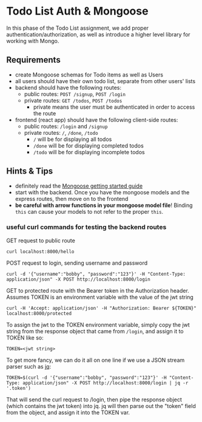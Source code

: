 # Todo List Auth & Mongoose

In this phase of the Todo List assignment, we add proper authentication/authorization, as well as introduce a higher level library for working with Mongo.

## Requirements

* create Mongoose schemas for Todo items as well as Users
* all users should have their own todo list, separate from other users' lists
* backend should have the following routes:
  * public routes: `POST /signup`, `POST /login`
  * private routes: `GET /todos`, `POST /todos`
    * private means the user must be authenticated in order to access the route
* frontend (react app) should have the following client-side routes:
  * public routes: `/login` and `/signup`
  * private routes: `/`, `/done`, `/todo`
    * `/` will be for displaying all todos
    * `/done` will be for displaying completed todos
    * `/todo` will be for displaying incomplete todos

## Hints & Tips

* definitely read the [Mongoose getting started guide](https://mongoosejs.com/docs/index.html)
* start with the backend. Once you have the mongoose models and the express routes, then move on to the frontend
* **be careful with arrow functions in your mongoose model file**! Binding `this` can cause your models to not refer to the proper `this`.

### useful curl commands for testing the backend routes

GET request to public route

```
curl localhost:8000/hello
```

POST request to login, sending username and password

```
curl -d '{"username":"bobby", "password":"123"}' -H "Content-Type: application/json" -X POST http://localhost:8000/login
```

GET to protected route with the Bearer token in the Authorization header. Assumes TOKEN is an environment variable with the value of the jwt string

```
curl -H 'Accept: application/json' -H "Authorization: Bearer ${TOKEN}" localhost:8000/protected
```

To assign the jwt to the TOKEN environment variable, simply copy the jwt string from the response object that came from `/login`, and assign it to TOKEN like so:

```
TOKEN=<jwt string>
```

To get more fancy, we can do it all on one line if we use a JSON stream parser such as [jq](https://stedolan.github.io/jq/):

```
TOKEN=$(curl -d '{"username":"bobby", "password":"123"}' -H "Content-Type: application/json" -X POST http://localhost:8000/login | jq -r '.token')
```

That will send the curl request to /login, then pipe the response object (which contains the jwt token) into jq. jq will then parse out the "token" field from the object, and assign it into the TOKEN var.
